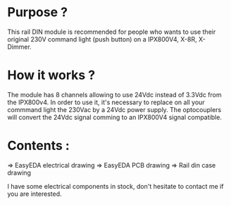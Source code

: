 # Purpose ?
This rail DIN module is recommended for people who wants to use their original 230V command light (push button) on a IPX800V4, X-8R, X-Dimmer.

# How it works ?
The module has 8 channels allowing to use 24Vdc instead of 3.3Vdc from the IPX800v4.
In order to use it, it's necessary to replace on all your commmand light the 230Vac by a 24Vdc power supply.
The optocouplers will convert the 24Vdc signal comming to an IPX800V4 signal compatible.

# Contents :
=> EasyEDA electrical drawing
=> EasyEDA PCB drawing
=> Rail din case drawing

I have some electrical components in stock, don't hesitate to contact me if you are interested.
